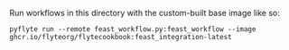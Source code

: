 Run workflows in this directory with the custom-built base image like so:

```shell
pyflyte run --remote feast_workflow.py:feast_workflow --image  ghcr.io/flyteorg/flytecookbook:feast_integration-latest
```
